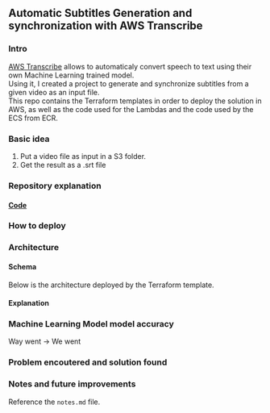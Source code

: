 ## Automatic Subtitles Generation and synchronization with AWS Transcribe

### Intro
[AWS Transcribe](https://aws.amazon.com/transcribe/) allows to automaticaly convert speech to text using their own Machine Learning trained model. <br/>
Using it, I created a project to generate and synchronize subtitles from a given video as an input file. <br />
This repo contains the Terraform templates in order to deploy the solution in AWS, as well as the code used for the Lambdas and the code used by the ECS from ECR.

### Basic idea
1. Put a video file as input in a S3 folder.
2. Get the result as a .srt file

### Repository explanation
#### [Code](https://github.com/Mornor/ml-auto-subtitles/tree/master/code)


### How to deploy

### Architecture
#### Schema
Below is the architecture deployed by the Terraform template.
#### Explanation

### Machine Learning Model model accuracy
Way went -> We went

### Problem encoutered and solution found

### Notes and future improvements
Reference the `notes.md` file.
